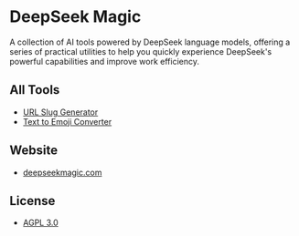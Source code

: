 # DeepSeek Magic

A collection of AI tools powered by DeepSeek language models, offering a series of practical utilities to help you quickly experience DeepSeek's powerful capabilities and improve work efficiency.

## All Tools

- [URL Slug Generator](https://deepseekmagic.com/en/url-slug-generator)
- [Text to Emoji Converter](https://deepseekmagic.com/en/text-to-emoji-converter)

## Website

- [deepseekmagic.com](https://deepseekmagic.com)

## License

- [AGPL 3.0](https://github.com/meetqy/deepseek-magic/blob/main/LICENSE)
